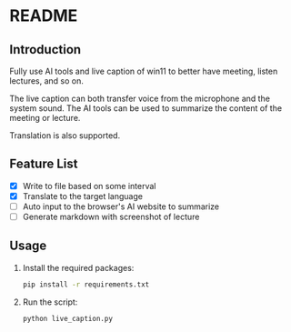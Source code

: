 # README

## Introduction

Fully use AI tools and live caption of win11 to better have meeting, listen lectures, and so on.

The live caption can both transfer voice from the microphone and the system sound. The AI tools can be used to summarize the content of the meeting or lecture.

Translation is also supported.

## Feature List

- [x] Write to file based on some interval
- [x] Translate to the target language
- [ ] Auto input to the browser's AI website to summarize
- [ ] Generate markdown with screenshot of lecture

## Usage

1. Install the required packages:
   ```bash
   pip install -r requirements.txt
   ```
2. Run the script:
   ```bash
   python live_caption.py
   ```